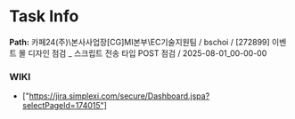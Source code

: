 # Task Info

**Path:** 카페24(주)\본사사업장\[CG]MI본부\EC기술지원팀 / bschoi / [272899] 이벤트 몰 디자인 점검 _ 스크립트 전송 타입 POST 점검 / 2025-08-01_00-00-00

### WIKI
- ["https://jira.simplexi.com/secure/Dashboard.jspa?selectPageId=174015"]

